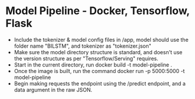 # Model Pipeline - Docker, Tensorflow, Flask
* Include the tokenizer & model config files in /app, model should use the folder name "BILSTM", and tokenizer as "tokenizer.json"
* Make sure the model directory structure is standard, and doesn't use the version structure as per "Tensorflow/Serving" requires.
* Start in the current directory, run docker build -t model-pipeline .
* Once the image is built, run the command docker run -p 5000:5000 -t model-pipeline
* Begin making requests the endpoint using the /predict endpoint, and a data argument in the raw JSON.
